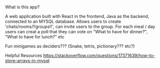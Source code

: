 
What is this app?

A web application built with React in the frontend,
Java as the backend, connected to an MYSQL database.
Allows users to create 'chats/rooms/!!groups!!',
can invite users to the group. For each meal / day users can creat a poll
that they can vote on "What to have for dinner?", "What to have for lunch?" etc

Fun minigames as deciders??? (Snake, tetris, pictionary??? etc?)


Helpful Resources
https://stackoverflow.com/questions/17371639/how-to-store-arrays-in-mysql






